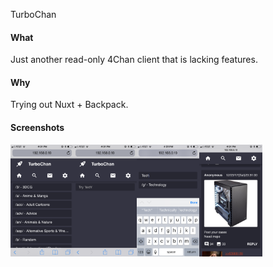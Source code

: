TurboChan

#### What

Just another read-only 4Chan client that is lacking features.

#### Why

Trying out Nuxt + Backpack.

#### Screenshots

<img src="https://raw.githubusercontent.com/mini-eggs/TurboChan/master/assets/IMG_5974.PNG" width="20%" align="left" />
<img src="https://raw.githubusercontent.com/mini-eggs/TurboChan/master/assets/IMG_5975.PNG" width="20%" align="left" />
<img src="https://raw.githubusercontent.com/mini-eggs/TurboChan/master/assets/IMG_5976.PNG" width="20%" align="left" />
<img src="https://raw.githubusercontent.com/mini-eggs/TurboChan/master/assets/IMG_5977.PNG" width="20%" align="left" />
